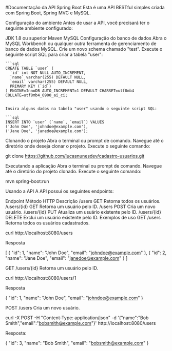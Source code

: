 #Documentação da API Spring Boot
Esta é uma API RESTful simples criada com Spring Boot, Spring MVC e MySQL.

Configuração do ambiente
Antes de usar a API, você precisará ter o seguinte ambiente configurado:

JDK 1.8 ou superior
Maven
MySQL
Configuração do banco de dados
Abra o MySQL Workbench ou qualquer outra ferramenta de gerenciamento de banco de dados MySQL.
Crie um novo schema chamado "test".
Execute o seguinte script SQL para criar a tabela "user":

```
```sql
CREATE TABLE `user` (
  `id` int NOT NULL AUTO_INCREMENT,
  `name` varchar(255) DEFAULT NULL,
  `email` varchar(255) DEFAULT NULL,
  PRIMARY KEY (`id`)
) ENGINE=InnoDB AUTO_INCREMENT=1 DEFAULT CHARSET=utf8mb4 COLLATE=utf8mb4_0900_ai_ci;
```
```

Insira alguns dados na tabela "user" usando o seguinte script SQL:

```sql
INSERT INTO `user` (`name`, `email`) VALUES
('John Doe', 'johndoe@example.com'),
('Jane Doe', 'janedoe@example.com');
```

Clonando o projeto
Abra o terminal ou prompt de comando.
Navegue até o diretório onde deseja clonar o projeto.
Execute o seguinte comando:

git clone https://github.com/lucasnunesdev/cadastro-usuarios.git

Executando a aplicação
Abra o terminal ou prompt de comando.
Navegue até o diretório do projeto clonado.
Execute o seguinte comando:

mvn spring-boot:run

Usando a API
A API possui os seguintes endpoints:

Endpoint	Método HTTP	Descrição
/users	GET	Retorna todos os usuários.
/users/{id}	GET	Retorna um usuário pelo ID.
/users	POST	Cria um novo usuário.
/users/{id}	PUT	Atualiza um usuário existente pelo ID.
/users/{id}	DELETE	Exclui um usuário existente pelo ID.
Exemplos de uso
GET /users
Retorna todos os usuários cadastrados.

curl http://localhost:8080/users

Resposta

[
  {
    "id": 1,
    "name": "John Doe",
    "email": "johndoe@example.com"
  },
  {
    "id": 2,
    "name": "Jane Doe",
    "email": "janedoe@example.com"
  }
]

GET /users/{id}
Retorna um usuário pelo ID.

curl http://localhost:8080/users/1

Resposta

{
  "id": 1,
  "name": "John Doe",
  "email": "johndoe@example.com"
}

POST /users
Cria um novo usuário.

curl -X POST -H "Content-Type: application/json" -d '{"name":"Bob Smith","email":"bobsmith@example.com"}' http://localhost:8080/users

Resposta:

{
  "id": 3,
  "name": "Bob Smith",
  "email": "bobsmith@example.com"
}
